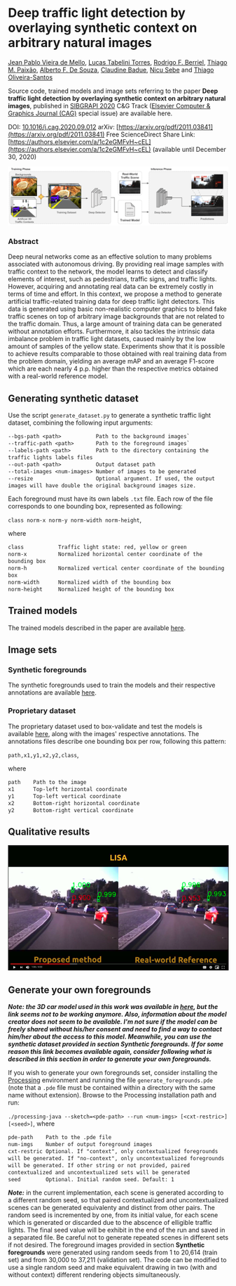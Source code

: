 # Deep traffic light detection by overlaying synthetic context on arbitrary natural images
[Jean Pablo Vieira de Mello](https://github.com/Jpvmello), [Lucas Tabelini Torres](https://github.com/lucastabelini), [Rodrigo F. Berriel](http://rodrigoberriel.com/), [Thiago M. Paixão](https://sites.google.com/view/thiagopx), [Alberto F. De Souza](https://inf.ufes.br/~alberto), [Claudine Badue](https://www.inf.ufes.br/~claudine/), [Nicu Sebe](http://disi.unitn.it/~sebe/) and [Thiago Oliveira-Santos](https://www.inf.ufes.br/~todsantos/home)

Source code, trained models and image sets referring to the paper **Deep traffic light detection by overlaying synthetic context on arbitrary natural images**, published in [SIBGRAPI 2020](https://sibgrapi2020.cin.ufpe.br) C&G Track ([Elsevier Computer & Graphics Journal (CAG)](http://www.journals.elsevier.com/computers-and-graphics/) special issue) are available here.

DOI: [10.1016/j.cag.2020.09.012](https://doi.org/10.1016/j.cag.2020.09.012)  arXiv: [https://arxiv.org/pdf/2011.03841](https://arxiv.org/pdf/2011.03841)  Free ScienceDirect Share Link: [https://authors.elsevier.com/a/1c2eGMFvH~cEL](https://authors.elsevier.com/a/1c2eGMFvH~cEL) (available until December 30, 2020)

![overview.png](images/overview.png)

### Abstract

Deep neural networks come as an effective solution to many problems associated with autonomous driving. By providing real image samples with traffic context to the network, the model learns to detect and classify elements of interest, such as pedestrians, traffic signs, and traffic lights. However, acquiring and annotating real data can be extremely costly in terms of time and effort. In this context, we propose a method to generate artificial traffic-related training data for deep traffic light detectors. This data is generated using basic non-realistic computer graphics to blend fake traffic scenes on top of arbitrary image backgrounds that are not related to the traffic domain. Thus, a large amount of training data can be generated without annotation efforts. Furthermore, it also tackles the intrinsic data imbalance problem in traffic light datasets, caused mainly by the low amount of samples of the yellow state. Experiments show that it is possible to achieve results comparable to those obtained with real training data from the problem domain, yielding an average mAP and an average F1-score which are each nearly 4 p.p. higher than the respective metrics obtained with a real-world reference model.

## Generating synthetic dataset

Use the script `generate_dataset.py` to generate a synthetic traffic light dataset, combining the following input arguments:

```
--bgs-path <path>           Path to the background images`
--traffic-path <path>       Path to the foreground images`
--labels-path <path>        Path to the directory containing the traffic lights labels files
--out-path <path>           Output dataset path
--total-images <num-images> Number of images to be generated
--resize                    Optional argument. If used, the output images will have double the original background images size.
```

Each foreground must have its own labels `.txt` file. Each row of the file corresponds to one bounding box, represented as following:

`class norm-x norm-y norm-width norm-height`,

where

```
class           Traffic light state: red, yellow or green
norm-x          Normalized horizontal center coordinate of the bounding box
norm-h          Normalized vertical center coordinate of the bounding box
norm-width      Normalized width of the bounding box
norm-height     Normalized height of the bounding box
```

## Trained models

The trained models described in the paper are available [here](https://drive.google.com/drive/folders/1QaEAnz3QVVn1jULjRXHPT6HKmem5NILq).

## Image sets

### Synthetic foregrounds

The synthetic foregrounds used to train the models and their respective annotations are available [here](https://drive.google.com/drive/folders/1pX9GUUyu_idc42iWstj9dSUXOhk7ziHl).

### Proprietary dataset

The proprietary dataset used to box-validate and test the models is available [here](https://drive.google.com/drive/folders/1iATG5suB9bHnFi9x6XaWtjG-uzwsJ8kb), along with the images' respective annotations. The annotations files describe one bounding box per row, following this pattern:

`path,x1,y1,x2,y2,class`,

where

```
path    Path to the image
x1      Top-left horizontal coordinate
y1      Top-left vertical coordinate
x2      Bottom-right horizontal coordinate
y2      Bottom-right vertical coordinate
```

## Qualitative results

[![video.png](images/video.png)](https://drive.google.com/file/d/1UosUxayPyi1M8qn44FBcwrDOqMKw8Itu/view?usp=sharing)

## Generate your own foregrounds

***Note: the 3D car model used in this work was available in [here](https://free3d.com/3d-model/bmw-x5-1542.html), but the link seems not to be working anymore. Also, information about the model creator does not seem to be available. I'm not sure if the model can be freely shared without his/her consent and need to find a way to contact him/her about the access to this model. Meanwhile, you can use the synthetic dataset provided in section Synthetic foregrounds. If for some reason this link becomes available again, consider following what is described in this section in order to generate your own foregrounds.***

If you wish to generate your own foregrounds set, consider installing the [Processing](https://processing.org/) environment and running the file `generate_foregrounds.pde` (note that a `.pde` file must be contained within a directory with the same name without extension). Browse to the Processing installation path and run:

`./processing-java --sketch=<pde-path> --run <num-imgs> [<cxt-restric>] [<seed>]`, where

```
pde-path    Path to the .pde file
num-imgs    Number of output foreground images
cxt-restric Optional. If "context", only contextualized foregrounds will be generated. If "no-context", only uncontextualized foregrounds will be generated. If other string or not provided, paired contextualized and uncontextualized sets will be generated
seed        Optional. Initial random seed. Default: 1
```
***Note:*** in the current implementation, each scene is generated according to a different random seed, so that paired contextualized and uncontextualized scenes can be generated equivalenty and distinct from other pairs. The random seed is incremented by one, from its initial value, for each scene which is generated or discarded due to the abscence of elligible traffic lights. The final seed value will be exhibit in the end of the run and saved in a separated file. Be careful not to generate repeated scenes in different sets if not desired. The foreground images provided in section **Synthetic foregrounds** were generated using random seeds from 1 to 20,614 (train set) and from 30,000 to 37,211 (validation set). The code can be modified to use a single random seed and make equivalent drawing in two (with and without context) different rendering objects simultaneously.
